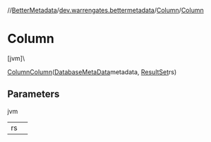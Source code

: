 //[BetterMetadata](../../../index.md)/[dev.warrengates.bettermetadata](../index.md)/[Column](index.md)/[Column](-column.md)

# Column

[jvm]\

[Column](index.md)[Column](-column.md)([DatabaseMetaData](https://docs.oracle.com/javase/8/docs/api/java/sql/DatabaseMetaData.html)metadata, [ResultSet](https://docs.oracle.com/javase/8/docs/api/java/sql/ResultSet.html)rs)

## Parameters

jvm

| | |
|---|---|
| rs |  |
